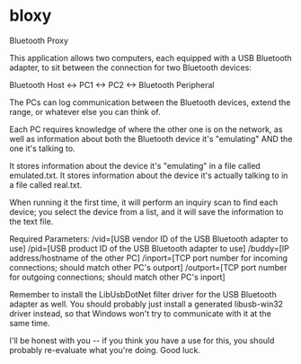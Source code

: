 bloxy
=====

Bluetooth Proxy

This application allows two computers, each equipped with a USB Bluetooth adapter, to sit between the connection for two Bluetooth devices:

  Bluetooth Host <-> PC1 <-> PC2 <-> Bluetooth Peripheral

The PCs can log communication between the Bluetooth devices, extend the range, or whatever else you can think of.

Each PC requires knowledge of where the other one is on the network, as well as information about both the Bluetooth device it's "emulating" AND the one it's talking to.

It stores information about the device it's "emulating" in a file called emulated.txt.
It stores information about the device it's actually talking to in a file called real.txt.

When running it the first time, it will perform an inquiry scan to find each device; you select the device from a list, and it will save the information to the text file.

Required Parameters:
  /vid=[USB vendor ID of the USB Bluetooth adapter to use]
  /pid=[USB product ID of the USB Bluetooth adapter to use]
  /buddy=[IP address/hostname of the other PC]
  /inport=[TCP port number for incoming connections; should match other PC's outport]
  /outport=[TCP port number for outgoing connections; should match other PC's inport]

Remember to install the LibUsbDotNet filter driver for the USB Bluetooth adapter as well.
You should probably just install a generated libusb-win32 driver instead, so that Windows won't try to communicate with it at the same time.

I'll be honest with you -- if you think you have a use for this, you should probably re-evaluate what you're doing.
Good luck.
